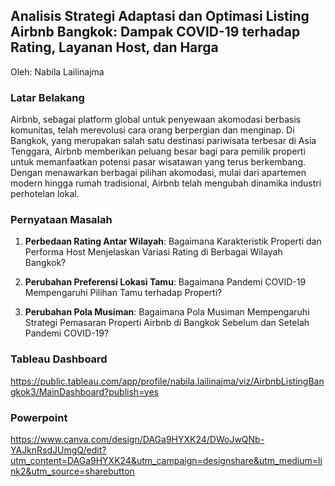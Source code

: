 ## **Analisis Strategi Adaptasi dan Optimasi Listing Airbnb Bangkok:** Dampak COVID-19 terhadap Rating, Layanan Host, dan Harga

Oleh: Nabila Lailinajma

### Latar Belakang
Airbnb, sebagai platform global untuk penyewaan akomodasi berbasis komunitas, telah merevolusi cara orang berpergian dan menginap. Di Bangkok, yang merupakan salah satu destinasi pariwisata terbesar di Asia Tenggara, Airbnb memberikan peluang besar bagi para pemilik properti untuk memanfaatkan potensi pasar wisatawan yang terus berkembang. Dengan menawarkan berbagai pilihan akomodasi, mulai dari apartemen modern hingga rumah tradisional, Airbnb telah mengubah dinamika industri perhotelan lokal.

### Pernyataan Masalah

1. **Perbedaan Rating Antar Wilayah**: Bagaimana Karakteristik Properti dan Performa Host Menjelaskan Variasi Rating di Berbagai Wilayah Bangkok?

2. **Perubahan Preferensi Lokasi Tamu**: Bagaimana Pandemi COVID-19 Mempengaruhi Pilihan Tamu terhadap Properti?

3. **Perubahan Pola Musiman**: Bagaimana Pola Musiman Mempengaruhi Strategi Pemasaran Properti Airbnb di Bangkok Sebelum dan Setelah Pandemi COVID-19?

### Tableau Dashboard
https://public.tableau.com/app/profile/nabila.lailinajma/viz/AirbnbListingBangkok3/MainDashboard?publish=yes

### Powerpoint
https://www.canva.com/design/DAGa9HYXK24/DWoJwQNb-YAJknRsdJUmgQ/edit?utm_content=DAGa9HYXK24&utm_campaign=designshare&utm_medium=link2&utm_source=sharebutton
